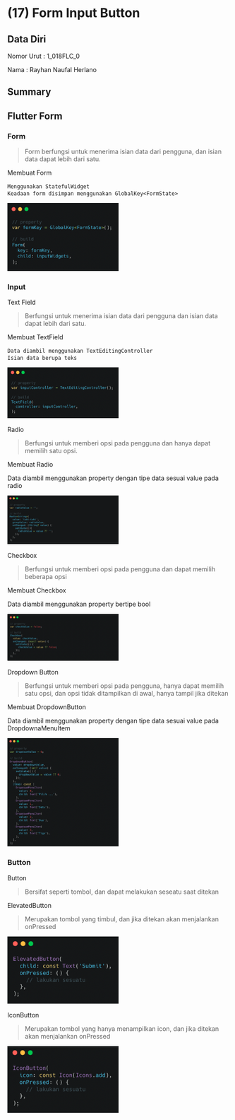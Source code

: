 # (17) Form Input Button


## Data Diri
Nomor Urut : 1_018FLC_0

Nama : Rayhan Naufal Herlano

## Summary 
## Flutter Form
### Form
>Form berfungsi untuk menerima isian data dari pengguna, dan isian data dapat lebih dari satu.

Membuat Form
```
Menggunakan StatefulWidget
Keadaan form disimpan menggunakan GlobalKey<FormState>
```
<img src="./Screenshot/form.png" width=50% height=50%>


### Input
Text Field
>Berfungsi untuk menerima isian data dari pengguna dan isian data dapat lebih dari satu.

Membuat TextField
```
Data diambil menggunakan TextEditingController
Isian data berupa teks
```
<img src="./Screenshot/textField.png" width=50% height=50%>

Radio
>Berfungsi untuk memberi opsi pada pengguna dan hanya dapat memilih satu opsi.

Membuat Radio

Data diambil menggunakan property dengan tipe data sesuai value pada radio

<img src="./Screenshot/radioButton.png" width=50% height=50%>

Checkbox
>Berfungsi untuk memberi opsi pada pengguna dan dapat memilih beberapa opsi

Membuat Checkbox

Data diambil menggunakan property bertipe bool

<img src="./Screenshot/Checkbox.png" width=50% height=50%>

Dropdown Button
>Berfungsi untuk memberi opsi pada pengguna, hanya dapat memilih satu opsi, dan opsi tidak ditampilkan di awal, hanya tampil jika ditekan

Membuat DropdownButton

Data diambil menggunakan property dengan tipe data sesuai value pada DropdownaMenuItem

<img src="./Screenshot/DropDownMenu.png" width=50% height=50%>

### Button
Button
>Bersifat seperti tombol, dan dapat melakukan seseatu saat ditekan

ElevatedButton
>Merupakan tombol yang timbul, dan jika ditekan akan menjalankan onPressed

<img src="./Screenshot/elevatedButton.png" width=50% height=50%>

IconButton
>Merupakan tombol yang hanya menampilkan icon, dan jika ditekan akan menjalankan onPressed

<img src="./Screenshot/IconButton.png" width=50% height=50%>

